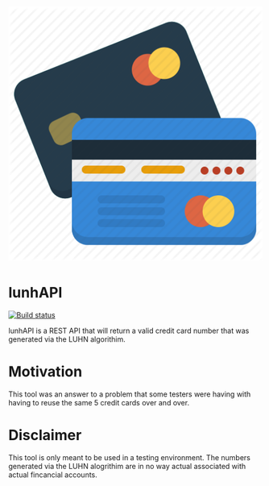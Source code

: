 # ![lunhAPI](media/Cards-512.png)

# lunhAPI

[![Build status](https://kj2w.visualstudio.com/Luhn%20Algorithim%20API/_apis/build/status/LuhnAPI)](https://kj2w.visualstudio.com/Luhn%20Algorithim%20API/_build/latest?definitionId=4)

lunhAPI is a REST API that will return a valid credit card number that was generated via the LUHN algorithim.  

# Motivation

This tool was an answer to a problem that some testers were having with having to reuse the same 5 credit cards over and over.  

# Disclaimer

This tool is only meant to be used in a testing environment.  The numbers generated via the LUHN alogrithim are in no way actual associated with actual fincancial accounts.

